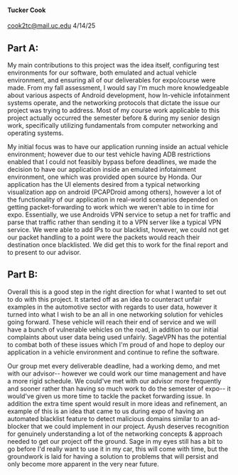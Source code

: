 #### Tucker Cook
cook2tc@mail.uc.edu
4/14/25
## Part A:
My main contributions to this project was the idea itself, configuring test environments for our software, both emulated and actual vehicle environment, and ensuring all of our deliverables for expo/course were made. From my fall assessment, I would say I'm much more knowledgeable about various aspects of Android development, how In-vehicle infotainment systems operate, and the networking protocols that dictate the issue our project was trying to address. Most of my course work applicable to this project actually occurred the semester before & during my senior design work, specifically utilizing fundamentals from computer networking and operating systems.

My initial focus was to have our application running inside an actual vehicle environment; however due to our test vehicle having ADB restrictions enabled that I could not feasibly bypass before deadlines, we made the decision to have our application inside an emulated infotainment environment, one which was provided open source by Honda. Our application has the UI elements desired from a typical networking visualization app on android (PCAPDroid among others), however a lot of the functionality of our application in real-world scenarios depended on getting packet-forwarding to work which we weren't able to in time for expo. Essentially, we use Androids VPN service to setup a net for traffic and parse that traffic rather than sending it to a VPN server like a typical VPN service. We were able to add IPs to our blacklist, however, we could not get our packet handling to a point were the packets would reach their destination once blacklisted. We did get this to work for the final report and to present to our advisor.
## Part B:
Overall this is a good step in the right direction for what I wanted to set out to do with this project. It started off as an idea to counteract unfair examples in the automotive sector with regards to user data, however it turned into what I wish to be an all in one networking solution for vehicles going forward. These vehicle will reach their end of service and we will have a bunch of vulnerable vehicles on the road, in addition to our initial complaints about user data being used unfairly. SageVPN has the potential to combat both of these issues which I'm proud of and hope to deploy our application in a vehicle environment and continue to refine the software.

Our group met every deliverable deadline, had a working demo, and met with our advisor-- however we could work our time management and have a more rigid schedule. We could've met with our advisor more frequently and sooner rather than having so much work to do the semester of expo-- it would've given us more time to tackle the packet forwarding issue. In addition the extra time spent would result in more ideas and refinement, an example of this is an idea that came to us during expo of having an automated blacklist feature to detect malicious domains similar to an ad-blocker that we could implement in our project. Ayush deserves recognition for genuinely understanding a lot of the networking concepts & approach needed to get our project off the ground. Sage in my eyes still has a bit to go before I'd really want to use it in my car, this will come with time, but the groundwork is laid for having a solution to problems that will persist and only become more apparent in the very near future.
